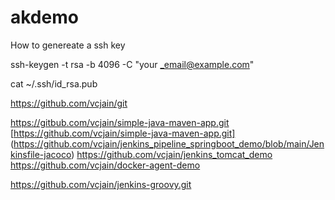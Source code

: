 # akdemo

How to genereate a ssh key 

 ssh-keygen -t rsa -b 4096 -C "your _email@example.com"

 cat ~/.ssh/id_rsa.pub


https://github.com/vcjain/git

https://gitbub.com/vcjain/simple-java-maven-app.git
[https://github.com/vcjain/simple-java-maven-app.git]
(https://github.com/vcjain/jenkins_pipeline_springboot_demo/blob/main/Jenkinsfile-jacoco)
https://github.com/vcjain/jenkins_tomcat_demo
https://github.com/vcjain/docker-agent-demo

https://github.com/vcjain/jenkins-groovy.git
